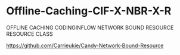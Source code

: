 # Offline-Caching-CIF-X-NBR-X-R

OFFLINE CACHING CODINGINFLOW NETWORK BOUND RESOURCE RESOURCE CLASS

https://github.com/Carrieukie/Candy-Network-Bound-Resource
